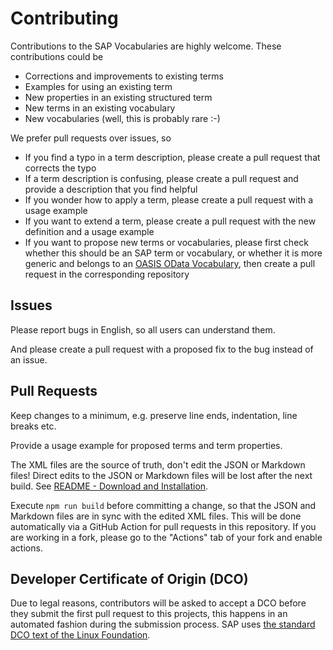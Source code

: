 # Contributing

Contributions to the SAP Vocabularies are highly welcome. These contributions could be
* Corrections and improvements to existing terms 
* Examples for using an existing term 
* New properties in an existing structured term
* New terms in an existing vocabulary
* New vocabularies (well, this is probably rare :-)

We prefer pull requests over issues, so 
* If you find a typo in a term description, please create a pull request that corrects the typo
* If a term description is confusing, please create a pull request and provide a description that you find helpful
* If you wonder how to apply a term, please create a pull request with a usage example
* If you want to extend a term, please create a pull request with the new definition and a usage example
* If you want to propose new terms or vocabularies, please first check whether this should be an SAP term or vocabulary, or whether it is more generic and belongs to an [OASIS OData Vocabulary](https://github.com/oasis-tcs/odata-vocabularies), then create a pull request in the corresponding repository


## Issues

Please report bugs in English, so all users can understand them. 

And please create a pull request with a proposed fix to the bug instead of an issue.


## Pull Requests

Keep changes to a minimum, e.g. preserve line ends, indentation, line breaks etc.

Provide a usage example for proposed terms and term properties.

The XML files are the source of truth, don't edit the JSON or Markdown files! Direct edits to the JSON or Markdown files will be lost after the next build. See [README - Download and Installation](README.md#download-and-installation).

Execute `npm run build` before committing a change, so that the JSON and Markdown files are in sync with the edited XML files.
This will be done automatically via a GitHub Action for pull requests in this repository.
If you are working in a fork, please go to the "Actions" tab of your fork and enable actions.


## Developer Certificate of Origin (DCO)

Due to legal reasons, contributors will be asked to accept a DCO before they submit the first pull request to this projects, this happens in an automated fashion during the submission process. SAP uses [the standard DCO text of the Linux Foundation](https://developercertificate.org/).
